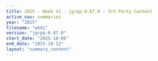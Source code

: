```yaml
---
title: 2025 - Week 41 - jgrpp-0.67.0 - 3rd Party Content
active_nav: summaries
year: "2025"
filename: "wk41"
version: "jgrpp-0.67.0"
start_date: "2025-10-06"
end_date: "2025-10-12"
layout: "summary_content"
---
```

